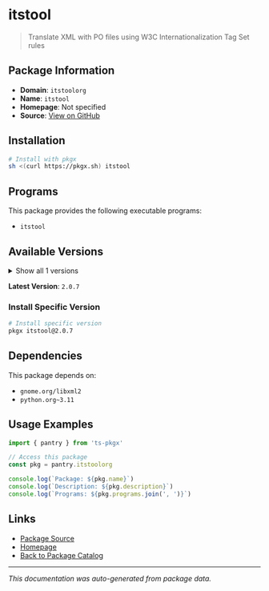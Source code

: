 # itstool

> Translate XML with PO files using W3C Internationalization Tag Set rules

## Package Information

- **Domain**: `itstoolorg`
- **Name**: `itstool`
- **Homepage**: Not specified
- **Source**: [View on GitHub](https://github.com/pkgxdev/pantry/tree/main/projects/itstool.org/package.yml)

## Installation

```bash
# Install with pkgx
sh <(curl https://pkgx.sh) itstool
```

## Programs

This package provides the following executable programs:

- `itstool`

## Available Versions

<details>
<summary>Show all 1 versions</summary>

- `2.0.7`

</details>

**Latest Version**: `2.0.7`

### Install Specific Version

```bash
# Install specific version
pkgx itstool@2.0.7
```

## Dependencies

This package depends on:

- `gnome.org/libxml2`
- `python.org~3.11`

## Usage Examples

```typescript
import { pantry } from 'ts-pkgx'

// Access this package
const pkg = pantry.itstoolorg

console.log(`Package: ${pkg.name}`)
console.log(`Description: ${pkg.description}`)
console.log(`Programs: ${pkg.programs.join(', ')}`)
```

## Links

- [Package Source](https://github.com/pkgxdev/pantry/tree/main/projects/itstool.org/package.yml)
- [Homepage](#)
- [Back to Package Catalog](../package-catalog.md)

---

*This documentation was auto-generated from package data.*
